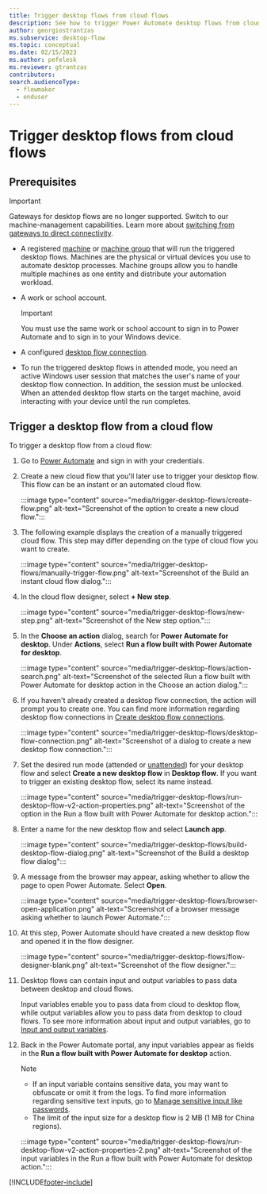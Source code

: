 ```yaml
---
title: Trigger desktop flows from cloud flows
description: See how to trigger Power Automate desktop flows from cloud flows.
author: georgiostrantzas
ms.subservice: desktop-flow
ms.topic: conceptual
ms.date: 02/15/2023
ms.author: pefelesk
ms.reviewer: gtrantzas
contributors:
search.audienceType: 
  - flowmaker
  - enduser
---
```


# Trigger desktop flows from cloud flows

## Prerequisites

> [!IMPORTANT]
> Gateways for desktop flows are no longer supported. Switch to our machine-management capabilities. Learn more about [switching from gateways to direct connectivity](manage-machines.md#switch-from-gateways-to-direct-connectivity).

- A registered [machine](manage-machines.md) or [machine group](manage-machine-groups.md) that will run the triggered desktop flows. Machines are the physical or virtual devices you use to automate desktop processes. Machine groups allow you to handle multiple machines as one entity and distribute your automation workload.

- A work or school account.

   >[!IMPORTANT]
   >You must use the same work or school account to sign in to Power Automate and to sign in to your Windows device.

- A configured [desktop flow connection](desktop-flow-connections.md).

- To run the triggered desktop flows in attended mode, you need an active Windows user session that matches the user's name of your desktop flow connection. In addition, the session must be unlocked. When an attended desktop flow starts on the target machine, avoid interacting with your device until the run completes.

## Trigger a desktop flow from a cloud flow

To trigger a desktop flow from a cloud flow:

1. Go to [Power Automate](https://make.powerautomate.com) and sign in with your credentials.

1. Create a new cloud flow that you'll later use to trigger your desktop flow. This flow can be an instant or an automated cloud flow.

    :::image type="content" source="media/trigger-desktop-flows/create-flow.png" alt-text="Screenshot of the option to create a new cloud flow.":::

1. The following example displays the creation of a manually triggered cloud flow. This step may differ depending on the type of cloud flow you want to create.

    :::image type="content" source="media/trigger-desktop-flows/manually-trigger-flow.png" alt-text="Screenshot of the Build an instant cloud flow dialog.":::

1. In the cloud flow designer, select **+ New step**.

    :::image type="content" source="media/trigger-desktop-flows/new-step.png" alt-text="Screenshot of the New step option.":::

1. In the **Choose an action** dialog, search for **Power Automate for desktop**. Under **Actions**, select **Run a flow built with Power Automate for desktop**.

    :::image type="content" source="media/trigger-desktop-flows/action-search.png" alt-text="Screenshot of the selected Run a flow built with Power Automate for desktop action in the Choose an action dialog.":::

1. If you haven't already created a desktop flow connection, the action will prompt you to create one. You can find more information regarding desktop flow connections in [Create desktop flow connections](desktop-flow-connections.md).

    :::image type="content" source="media/trigger-desktop-flows/desktop-flow-connection.png" alt-text="Screenshot of a dialog to create a new desktop flow connection.":::

1. Set the desired run mode (attended or [unattended](run-unattended-desktop-flows.md)) for your desktop flow and select **Create a new desktop flow** in **Desktop flow**. If you want to trigger an existing desktop flow, select its name instead.

    :::image type="content" source="media/trigger-desktop-flows/run-desktop-flow-v2-action-properties.png" alt-text="Screenshot of the option in the Run a flow built with Power Automate for desktop action.":::

1. Enter a name for the new desktop flow and select **Launch app**.

   :::image type="content" source="media/trigger-desktop-flows/build-desktop-flow-dialog.png" alt-text="Screenshot of the Build a desktop flow dialog":::

1. A message from the browser may appear, asking whether to allow the page to open Power Automate. Select **Open**.

    :::image type="content" source="media/trigger-desktop-flows/browser-open-application.png" alt-text="Screenshot of a browser message asking whether to launch Power Automate.":::

1. At this step,  Power Automate should have created a new desktop flow and opened it in the flow designer.

    :::image type="content" source="media/trigger-desktop-flows/flow-designer-blank.png" alt-text="Screenshot of the flow designer.":::

1. Desktop flows can contain input and output variables to pass data between desktop and cloud flows.

    Input variables enable you to pass data from cloud to desktop flow, while output variables allow you to pass data from desktop to cloud flows. To see more information about input and output variables, go to [Input and output variables](manage-variables.md#input-and-output-variables).

1. Back in the Power Automate portal, any input variables appear as fields in the **Run a flow built with Power Automate for desktop** action.

   > [!NOTE]
   >
   > - If an input variable contains sensitive data, you may want to obfuscate or omit it from the logs. To find more information regarding sensitive text inputs, go to [Manage sensitive input like passwords](../how-tos-use-sensitive-input.md).
   > - The limit of the input size for a desktop flow is 2 MB (1 MB for China regions).

    :::image type="content" source="media/trigger-desktop-flows/run-desktop-flow-v2-action-properties-2.png" alt-text="Screenshot of the input variables in the Run a flow built with Power Automate for desktop action.":::

[!INCLUDE[footer-include](../includes/footer-banner.md)]
